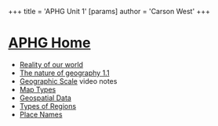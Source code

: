 +++
 title = 'APHG Unit 1'
[params]
	author = 'Carson West'
+++
# [APHG Home](./../aphg-home/)

 - [Reality of our world](./../reality-of-our-world/)
 - [The nature of geography 1.1](./../the-nature-of-geography-1.1/)
 - [Geographic Scale](./../geographic-scale/) video notes
 - [Map Types](./../map-types/)
 - [Geospatial Data](./../geospatial-data/)
 - [Types of Regions](./../types-of-regions/)
 - [Place Names](./../place-names/)

